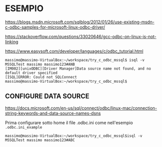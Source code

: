 # ESEMPIO

https://blogs.msdn.microsoft.com/sqlblog/2012/01/26/use-existing-msdn-c-odbc-samples-for-microsoft-linux-odbc-driver/

https://stackoverflow.com/questions/33020646/gcc-odbc-on-linux-is-not-linking

https://www.easysoft.com/developer/languages/c/odbc_tutorial.html

```
massimo@massimo-VirtualBox:~/workspace/try_c_odbc_mssql$ isql -v MSSQLTest massimo massimo123#ANB
[IM002][unixODBC][Driver Manager]Data source name not found, and no default driver specified
[ISQL]ERROR: Could not SQLConnect
massimo@massimo-VirtualBox:~/workspace/try_c_odbc_mssql$
```

## CONFIGURE DATA SOURCE

https://docs.microsoft.com/en-us/sql/connect/odbc/linux-mac/connection-string-keywords-and-data-source-names-dsns

Prima configurare sotto home il file .odbc.ini come nell'esempio `.odbc.ini_example`

```
massimo@massimo-VirtualBox:~/workspace/try_c_odbc_mssql$isql -v MSSQLTest massimo massimo123#ABC
```